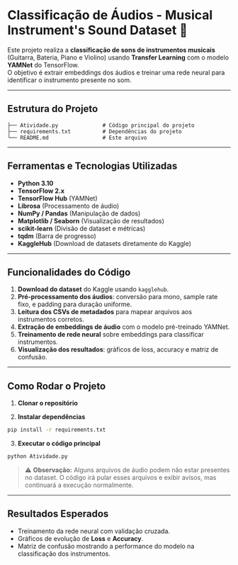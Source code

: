 # Classificação de Áudios - Musical Instrument's Sound Dataset 🎵

Este projeto realiza a **classificação de sons de instrumentos musicais** (Guitarra, Bateria, Piano e Violino) usando **Transfer Learning** com o modelo **YAMNet** do TensorFlow.  
O objetivo é extrair embeddings dos áudios e treinar uma rede neural para identificar o instrumento presente no som.

---

## Estrutura do Projeto

```
├── Atividade.py              # Código principal do projeto
├── requirements.txt          # Dependências do projeto
└── README.md                 # Este arquivo
```

---

## Ferramentas e Tecnologias Utilizadas

- **Python 3.10**
- **TensorFlow 2.x**
- **TensorFlow Hub** (YAMNet)
- **Librosa** (Processamento de áudio)
- **NumPy / Pandas** (Manipulação de dados)
- **Matplotlib / Seaborn** (Visualização de resultados)
- **scikit-learn** (Divisão de dataset e métricas)
- **tqdm** (Barra de progresso)
- **KaggleHub** (Download de datasets diretamente do Kaggle)

---

## Funcionalidades do Código

1. **Download do dataset** do Kaggle usando `kagglehub`.
2. **Pré-processamento dos áudios**: conversão para mono, sample rate fixo, e padding para duração uniforme.
3. **Leitura dos CSVs de metadados** para mapear arquivos aos instrumentos corretos.
4. **Extração de embeddings de áudio** com o modelo pré-treinado YAMNet.
5. **Treinamento de rede neural** sobre embeddings para classificar instrumentos.
6. **Visualização dos resultados**: gráficos de loss, accuracy e matriz de confusão.

---

## Como Rodar o Projeto

1. **Clonar o repositório**

2. **Instalar dependências**

```bash
pip install -r requirements.txt
```

3. **Executar o código principal**

```bash
python Atividade.py
```

> ⚠️ **Observação:** Alguns arquivos de áudio podem não estar presentes no dataset. O código irá pular esses arquivos e exibir avisos, mas continuará a execução normalmente.

---

## Resultados Esperados

- Treinamento da rede neural com validação cruzada.
- Gráficos de evolução de **Loss** e **Accuracy**.
- Matriz de confusão mostrando a performance do modelo na classificação dos instrumentos.


